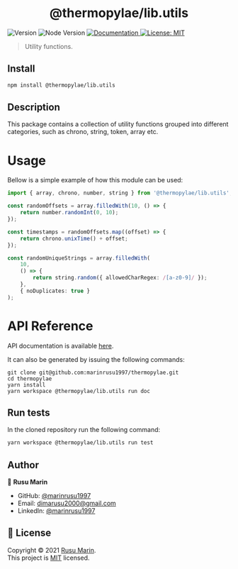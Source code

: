 <h1 align="center">@thermopylae/lib.utils</h1>
<p>
  <img alt="Version" src="https://img.shields.io/badge/version-0.0.1-blue.svg?cacheSeconds=2592000" />
  <img src="https://img.shields.io/badge/node-%3E%3D16-blue.svg"  alt="Node Version"/>
<a href="https://marinrusu1997.github.io/thermopylae/lib.utils/index.html" target="_blank">
  <img alt="Documentation" src="https://img.shields.io/badge/documentation-yes-brightgreen.svg" />
</a>
<a href="https://github.com/marinrusu1997/thermopylae/blob/master/LICENSE" target="_blank">
  <img alt="License: MIT" src="https://img.shields.io/badge/License-MIT-yellow.svg" />
</a>
</p>

> Utility functions.

## Install

```sh
npm install @thermopylae/lib.utils
```

## Description

This package contains a collection of utility functions grouped into different categories,
such as chrono, string, token, array etc.

# Usage

Bellow is a simple example of how this module can be used:

```typescript
import { array, chrono, number, string } from '@thermopylae/lib.utils';

const randomOffsets = array.filledWith(10, () => {
	return number.randomInt(0, 10);
});

const timestamps = randomOffsets.map((offset) => {
	return chrono.unixTime() + offset;
});

const randomUniqueStrings = array.filledWith(
	10,
	() => {
		return string.random({ allowedCharRegex: /[a-z0-9]/ });
	},
	{ noDuplicates: true }
);
```

# API Reference

API documentation is available [here][api-doc-link].

It can also be generated by issuing the following commands:

```shell
git clone git@github.com:marinrusu1997/thermopylae.git
cd thermopylae
yarn install
yarn workspace @thermopylae/lib.utils run doc
```

## Run tests

In the cloned repository run the following command:

```sh
yarn workspace @thermopylae/lib.utils run test
```

## Author

👤 **Rusu Marin**

- GitHub: [@marinrusu1997](https://github.com/marinrusu1997)
- Email: [dimarusu2000@gmail.com](mailto:dimarusu2000@gmail.com)
- LinkedIn: [@marinrusu1997](https://www.linkedin.com/in/rusu-marin-1638b0156/)

## 📝 License

Copyright © 2021 [Rusu Marin](https://github.com/marinrusu1997). <br/>
This project is [MIT](https://github.com/marinrusu1997/thermopylae/blob/master/LICENSE) licensed.

[api-doc-link]: https://marinrusu1997.github.io/thermopylae/lib.utils/index.html
